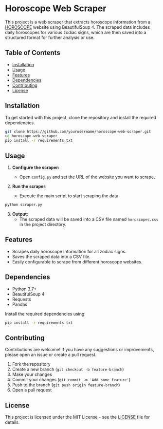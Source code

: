 # Horoscope Web Scraper

This project is a web scraper that extracts horoscope information from a [HOROSCOPE](https://www.horoscope.com/us/index.aspx) website using BeautifulSoup 4. The scraped data includes daily horoscopes for various zodiac signs, which are then saved into a structured format for further analysis or use.

## Table of Contents

- [Installation](#installation)
- [Usage](#usage)
- [Features](#features)
- [Dependencies](#dependencies)
- [Contributing](#contributing)
- [License](#license)

## Installation

To get started with this project, clone the repository and install the required dependencies.

```bash
git clone https://github.com/yourusername/horoscope-web-scraper.git
cd horoscope-web-scraper
pip install -r requirements.txt
```

## Usage

1. **Configure the scraper:**
   - Open `config.py` and set the URL of the website you want to scrape.

2. **Run the scraper:**
   - Execute the main script to start scraping the data.

```bash
python scraper.py
```

3. **Output:**
   - The scraped data will be saved into a CSV file named `horoscopes.csv` in the project directory.

## Features

- Scrapes daily horoscope information for all zodiac signs.
- Saves the scraped data into a CSV file.
- Easily configurable to scrape from different horoscope websites.

## Dependencies

- Python 3.7+
- BeautifulSoup 4
- Requests
- Pandas

Install the required dependencies using:

```bash
pip install -r requirements.txt
```

## Contributing

Contributions are welcome! If you have any suggestions or improvements, please open an issue or create a pull request.

1. Fork the repository
2. Create a new branch (`git checkout -b feature-branch`)
3. Make your changes
4. Commit your changes (`git commit -m 'Add some feature'`)
5. Push to the branch (`git push origin feature-branch`)
6. Open a pull request

## License

This project is licensed under the MIT License - see the [LICENSE](LICENSE) file for details.
